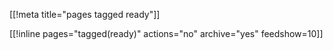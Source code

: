 [[!meta title="pages tagged ready"]]

[[!inline pages="tagged(ready)" actions="no" archive="yes"
feedshow=10]]
